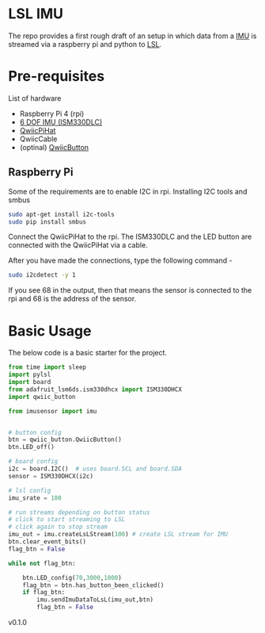 # LSL IMU   
The repo provides a first rough draft of an setup in which data from a [IMU](https://medium.com/@niru5/intro-to-inertial-measurement-unit-imu-part-1-47f19fc7d68d) is streamed via a raspberry pi and python to [LSL](https://labstreaminglayer.readthedocs.io/index.html).

# Pre-requisites
List of hardware
- Raspberry Pi 4 (rpi)
- [6 DOF IMU (ISM330DLC)](https://www.st.com/resource/en/datasheet/ism330dlc.pdf)
- [QwiicPiHat](https://www.sparkfun.com/products/14459)
- QwiicCable
- (optinal) [QwiicButton](https://www.sparkfun.com/products/16842)

## Raspberry Pi
Some of the requirements are to enable I2C in rpi.
Installing I2C tools and smbus
```bash
sudo apt-get install i2c-tools
sudo pip install smbus
```
Connect the QwiicPiHat to the rpi. The ISM330DLC and the LED button are connected with the QwiicPiHat via a cable.

After you have made the connections, type the following command -
```bash
sudo i2cdetect -y 1
```
If you see 68 in the output, then that means the sensor is connected to the rpi and 68 is the address of the sensor.

# Basic Usage
The below code is a basic starter for the project.
```python
from time import sleep
import pylsl
import board
from adafruit_lsm6ds.ism330dhcx import ISM330DHCX
import qwiic_button

from imusensor import imu


# button config
btn = qwiic_button.QwiicButton()
btn.LED_off()

# board config
i2c = board.I2C()  # uses board.SCL and board.SDA
sensor = ISM330DHCX(i2c)

# lsl config
imu_srate = 100

# run streams depending on button status
# click to start streaming to LSL
# click again to stop stream
imu_out = imu.createLsLStream(100) # create LSL stream for IMU
btn.clear_event_bits()
flag_btn = False

while not flag_btn:

    btn.LED_config(70,3000,1000)
    flag_btn = btn.has_button_been_clicked()
    if flag_btn:
        imu.sendImuDataToLsL(imu_out,btn)
        flag_btn = False
```

v0.1.0
